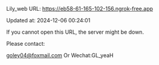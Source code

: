 Lily_web URL: https://eb58-61-165-102-156.ngrok-free.app

Updated at: 2024-12-06 00:24:01

If you cannot open this URL, the server might be down.

Please contact: 

goley04@foxmail.com Or Wechat:GL_yeaH